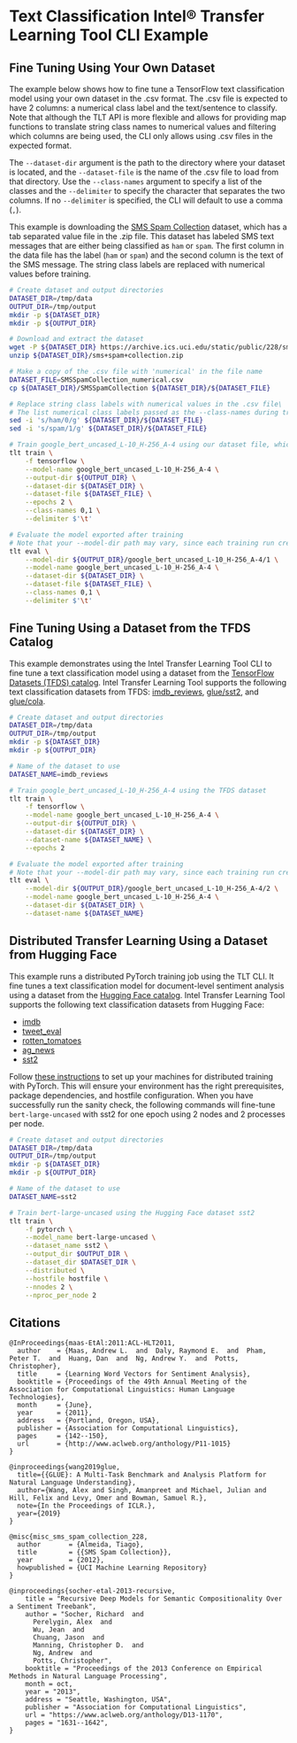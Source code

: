 # Text Classification Intel® Transfer Learning Tool CLI Example

## Fine Tuning Using Your Own Dataset

The example below shows how to fine tune a TensorFlow text classification model using your own
dataset in the .csv format. The .csv file is expected to have 2 columns: a numerical class label
and the text/sentence to classify. Note that although the TLT API is more flexible and allows for
providing map functions to translate string class names to numerical values and filtering which
columns are being used, the CLI only allows using .csv files in the expected format.

The `--dataset-dir` argument is the path to the directory where your dataset is located, and the
`--dataset-file` is the name of the .csv file to load from that directory. Use the `--class-names`
argument to specify a list of the classes and the `--delimiter` to specify the character that
separates the two columns. If no `--delimiter` is specified, the CLI will default to use a comma (`,`).

This example is downloading the [SMS Spam Collection](https://archive.ics.uci.edu/dataset/228/sms+spam+collection)
dataset, which has a tab separated value file in the .zip file. This dataset has labeled SMS text
messages that are either being classified as `ham` or `spam`. The first column in the data file has
the label (`ham` or `spam`) and the second column is the text of the SMS message. The string class
labels are replaced with numerical values before training.
```bash
# Create dataset and output directories
DATASET_DIR=/tmp/data
OUTPUT_DIR=/tmp/output
mkdir -p ${DATASET_DIR}
mkdir -p ${OUTPUT_DIR}

# Download and extract the dataset
wget -P ${DATASET_DIR} https://archive.ics.uci.edu/static/public/228/sms+spam+collection.zip
unzip ${DATASET_DIR}/sms+spam+collection.zip

# Make a copy of the .csv file with 'numerical' in the file name
DATASET_FILE=SMSSpamCollection_numerical.csv
cp ${DATASET_DIR}/SMSSpamCollection ${DATASET_DIR}/${DATASET_FILE}

# Replace string class labels with numerical values in the .csv file\
# The list numerical class labels passed as the --class-names during training and evaluation
sed -i 's/ham/0/g' ${DATASET_DIR}/${DATASET_FILE}
sed -i 's/spam/1/g' ${DATASET_DIR}/${DATASET_FILE}

# Train google_bert_uncased_L-10_H-256_A-4 using our dataset file, which has tab delimiters
tlt train \
    -f tensorflow \
    --model-name google_bert_uncased_L-10_H-256_A-4 \
    --output-dir ${OUTPUT_DIR} \
    --dataset-dir ${DATASET_DIR} \
    --dataset-file ${DATASET_FILE} \
    --epochs 2 \
    --class-names 0,1 \
    --delimiter $'\t'

# Evaluate the model exported after training
# Note that your --model-dir path may vary, since each training run creates a new directory
tlt eval \
    --model-dir ${OUTPUT_DIR}/google_bert_uncased_L-10_H-256_A-4/1 \
    --model-name google_bert_uncased_L-10_H-256_A-4 \
    --dataset-dir ${DATASET_DIR} \
    --dataset-file ${DATASET_FILE} \
    --class-names 0,1 \
    --delimiter $'\t'
```

## Fine Tuning Using a Dataset from the TFDS Catalog

This example demonstrates using the Intel Transfer Learning Tool CLI to fine tune a text classification model using a
dataset from the [TensorFlow Datasets (TFDS) catalog](https://www.tensorflow.org/datasets/catalog/overview).
Intel Transfer Learning Tool supports the following text classification datasets from TFDS:
[imdb_reviews](https://www.tensorflow.org/datasets/catalog/imdb_reviews),
[glue/sst2](https://www.tensorflow.org/datasets/catalog/imdb_reviews),
and [glue/cola](https://www.tensorflow.org/datasets/catalog/glue#gluecola_default_config).

```bash
# Create dataset and output directories
DATASET_DIR=/tmp/data
OUTPUT_DIR=/tmp/output
mkdir -p ${DATASET_DIR}
mkdir -p ${OUTPUT_DIR}

# Name of the dataset to use
DATASET_NAME=imdb_reviews

# Train google_bert_uncased_L-10_H-256_A-4 using the TFDS dataset
tlt train \
    -f tensorflow \
    --model-name google_bert_uncased_L-10_H-256_A-4 \
    --output-dir ${OUTPUT_DIR} \
    --dataset-dir ${DATASET_DIR} \
    --dataset-name ${DATASET_NAME} \
    --epochs 2

# Evaluate the model exported after training
# Note that your --model-dir path may vary, since each training run creates a new directory
tlt eval \
    --model-dir ${OUTPUT_DIR}/google_bert_uncased_L-10_H-256_A-4/2 \
    --model-name google_bert_uncased_L-10_H-256_A-4 \
    --dataset-dir ${DATASET_DIR} \
    --dataset-name ${DATASET_NAME}
```

## Distributed Transfer Learning Using a Dataset from Hugging Face
This example runs a distributed PyTorch training job using the TLT CLI. It fine tunes a text classification model
for document-level sentiment analysis using a dataset from the [Hugging Face catalog](https://huggingface.co/datasets).
Intel Transfer Learning Tool supports the following text classification datasets from Hugging Face:
* [imdb](https://huggingface.co/datasets/imdb)
* [tweet_eval](https://huggingface.co/datasets/tweet_eval)
* [rotten_tomatoes](https://huggingface.co/datasets/rotten_tomatoes)
* [ag_news](https://huggingface.co/datasets/ag_news)
* [sst2](https://huggingface.co/datasets/sst2)

Follow [these instructions](/tlt/distributed/README.md) to set up your machines for distributed training with PyTorch. This will
ensure your environment has the right prerequisites, package dependencies, and hostfile configuration. When
you have successfully run the sanity check, the following commands will fine-tune `bert-large-uncased` with sst2 for
one epoch using 2 nodes and 2 processes per node.

```bash
# Create dataset and output directories
DATASET_DIR=/tmp/data
OUTPUT_DIR=/tmp/output
mkdir -p ${DATASET_DIR}
mkdir -p ${OUTPUT_DIR}

# Name of the dataset to use
DATASET_NAME=sst2

# Train bert-large-uncased using the Hugging Face dataset sst2
tlt train \
    -f pytorch \
    --model_name bert-large-uncased \
    --dataset_name sst2 \
    --output_dir $OUTPUT_DIR \
    --dataset_dir $DATASET_DIR \
    --distributed \
    --hostfile hostfile \
    --nnodes 2 \
    --nproc_per_node 2
```

## Citations
```
@InProceedings{maas-EtAl:2011:ACL-HLT2011,
  author    = {Maas, Andrew L.  and  Daly, Raymond E.  and  Pham, Peter T.  and  Huang, Dan  and  Ng, Andrew Y.  and  Potts, Christopher},
  title     = {Learning Word Vectors for Sentiment Analysis},
  booktitle = {Proceedings of the 49th Annual Meeting of the Association for Computational Linguistics: Human Language Technologies},
  month     = {June},
  year      = {2011},
  address   = {Portland, Oregon, USA},
  publisher = {Association for Computational Linguistics},
  pages     = {142--150},
  url       = {http://www.aclweb.org/anthology/P11-1015}
}

@inproceedings{wang2019glue,
  title={{GLUE}: A Multi-Task Benchmark and Analysis Platform for Natural Language Understanding},
  author={Wang, Alex and Singh, Amanpreet and Michael, Julian and Hill, Felix and Levy, Omer and Bowman, Samuel R.},
  note={In the Proceedings of ICLR.},
  year={2019}
}

@misc{misc_sms_spam_collection_228,
  author       = {Almeida, Tiago},
  title        = {{SMS Spam Collection}},
  year         = {2012},
  howpublished = {UCI Machine Learning Repository}
}

@inproceedings{socher-etal-2013-recursive,
    title = "Recursive Deep Models for Semantic Compositionality Over a Sentiment Treebank",
    author = "Socher, Richard  and
      Perelygin, Alex  and
      Wu, Jean  and
      Chuang, Jason  and
      Manning, Christopher D.  and
      Ng, Andrew  and
      Potts, Christopher",
    booktitle = "Proceedings of the 2013 Conference on Empirical Methods in Natural Language Processing",
    month = oct,
    year = "2013",
    address = "Seattle, Washington, USA",
    publisher = "Association for Computational Linguistics",
    url = "https://www.aclweb.org/anthology/D13-1170",
    pages = "1631--1642",
}
```